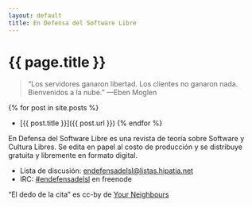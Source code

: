 ```yaml
---
layout: default
title: En Defensa del Software Libre
---
```


# {{ page.title }}

> &#8220;Los servidores ganaron libertad. Los clientes no ganaron nada.
> Bienvenidos a la nube.&#8221; &mdash;Eben Moglen


{% for post in site.posts %}
* [{{ post.title }}]({{ post.url }}) 
{% endfor %}


En Defensa del Software Libre es una revista de teoría sobre Software y
Cultura Libres. Se edita en papel al costo de producción y se distribuye
gratuita y libremente en formato digital.

* Lista de discusión:
  [endefensadelsl@listas.hipatia.net](http://listas.hipatia.net/cgi-bin/mailman/listinfo/endefensadelsl)
* IRC: [#endefensadelsl](irc://freenode.net/#endefensadelsl) en freenode

&#8220;El dedo de la cita&#8221; es cc-by de [Your
Neighbours](http://yourneighbours.de/web-design/free-retro-icon-set/)
